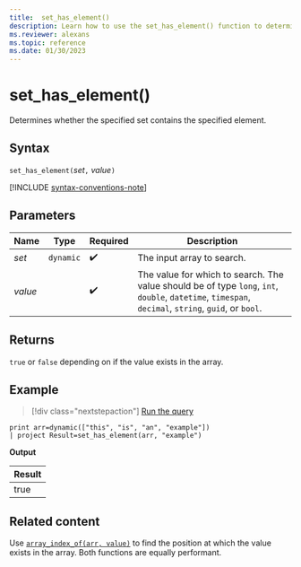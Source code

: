 ```yaml
---
title:  set_has_element()
description: Learn how to use the set_has_element() function to determine if the input set contains the specified value.
ms.reviewer: alexans
ms.topic: reference
ms.date: 01/30/2023
---
```

# set_has_element()

Determines whether the specified set contains the specified element.

## Syntax

`set_has_element(`*set*`,` *value*`)`

[!INCLUDE [syntax-conventions-note](../includes/syntax-conventions-note.md)]

## Parameters

| Name | Type | Required | Description |
|--|--|--|--|
| *set* | `dynamic` |  :heavy_check_mark: | The input array to search.|
| *value* | |  :heavy_check_mark: | The value for which to search. The value should be of type `long`, `int`, `double`, `datetime`, `timespan`, `decimal`, `string`, `guid`, or `bool`.|

## Returns

`true` or `false` depending on if the value exists in the array.

## Example

> [!div class="nextstepaction"]
> <a href="https://dataexplorer.azure.com/clusters/help/databases/Samples?query=H4sIAAAAAAAAAysoyswrUUgsKrJNqcxLzM1M1ohWKsnILFbSUVCCkIl5IDK1IjG3ICdVKVZTgatGoaAoPys1uUQhKLW4NKfEtji1JD4jsTg+NSc1NzWvRANoHJIWTQCSW+h8ZAAAAA==" target="_blank">Run the query</a>

```kusto
print arr=dynamic(["this", "is", "an", "example"]) 
| project Result=set_has_element(arr, "example")
```

**Output**

|Result|
|---|
|true|

## Related content

Use [`array_index_of(arr, value)`](array-index-of-function.md) to find the position at which the value exists in the array. Both functions are equally performant.
